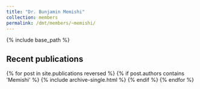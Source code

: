 ```yaml
---
title: "Dr. Bunjamin Memishi"
collection: members
permalink: /dmt/members/~memishi/
---
```


{% include base_path %}

## Recent publications

{% for post in site.publications reversed %}
  {% if post.authors contains 'Memishi' %}
    {% include archive-single.html %}
  {% endif %}
{% endfor %}
